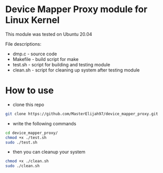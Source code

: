 # Device Mapper Proxy module for Linux Kernel

This module was tested on Ubuntu 20.04

File descriptions:
* dmp.c - source code
* Makefile - build script for make
* test.sh - script for building and testing module
* clean.sh - script for cleaning up system after testing module

# How to use

* clone this repo
```bash 
git clone https://github.com/MasterElijah97/device_mapper_proxy.git
```
* write the following commands
```bash
cd device_mapper_proxy/
chmod +x ./test.sh
sudo ./test.sh
```
* then you can cleanup your system
```bash
chmod +x ./clean.sh
sudo ./clean.sh
```
